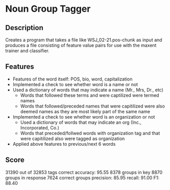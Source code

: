 # Noun Group Tagger

## Description
Creates a program that takes a file like WSJ_02-21.pos-chunk as input and produces a file consisting of feature value pairs for use with the maxent trainer and classifier. 

## Features
* Features of the word itself: POS, bio, word, capitalization
* Implemented a check to see whether word is a name or not
* Used a dictionary of words that may indicate a name (Mr., Mrs, Dr., etc)
  * Words that followed these terms and were captilized were termed names
  * Words that followed/preceded names that were capitilized were also deemed names as they are most likely part of the same name
* Implemented a check to see whether word is an organization or not
  * Used a dictionary of words that may indicate an org (Inc., Incorporated, Co.)
  * Words that preceded/follwed words with organization tag and that were capitilized also were tagged as organization
* Applied above features to previous/next 6 words

## Score
31390 out of 32853 tags correct
  accuracy: 95.55
8378 groups in key
8870 groups in response
7624 correct groups
  precision: 85.95
  recall:    91.00
  F1:        88.40
